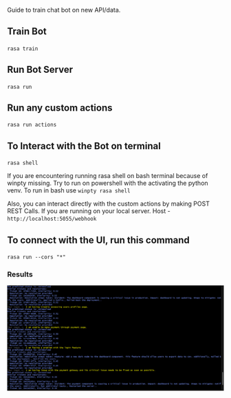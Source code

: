 Guide to train chat bot on new API/data.

## Train Bot
`rasa train`

## Run Bot Server
`rasa run`

## Run any custom actions
`rasa run actions`

## To Interact with the Bot on terminal
`rasa shell`

If you are encountering running rasa shell on bash terminal because of winpty missing. Try to run on powershell with the activating the python venv.
To run in bash use `winpty rasa shell`

Also, you can interact directly with the custom actions by making POST REST Calls. If you are running on your local server.
Host - `http://localhost:5055/webhook`

## To connect with the UI, run this command
`rasa run --cors "*"`


### Results

![alt text](image.png)
